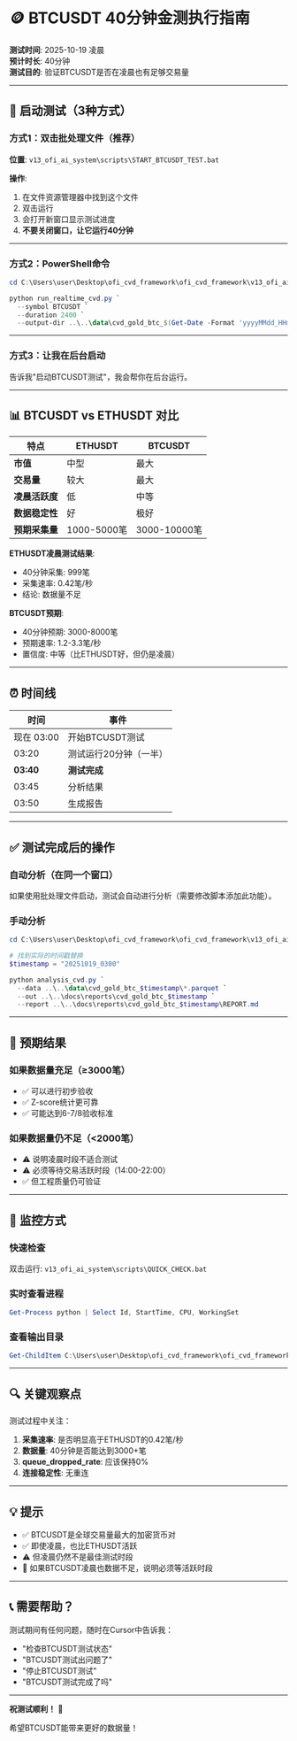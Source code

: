 # 🪙 BTCUSDT 40分钟金测执行指南

**测试时间**: 2025-10-19 凌晨  
**预计时长**: 40分钟  
**测试目的**: 验证BTCUSDT是否在凌晨也有足够交易量

---

## 🚀 启动测试（3种方式）

### 方式1：双击批处理文件（推荐）
**位置**: `v13_ofi_ai_system\scripts\START_BTCUSDT_TEST.bat`

**操作**:
1. 在文件资源管理器中找到这个文件
2. 双击运行
3. 会打开新窗口显示测试进度
4. **不要关闭窗口，让它运行40分钟**

---

### 方式2：PowerShell命令
```powershell
cd C:\Users\user\Desktop\ofi_cvd_framework\ofi_cvd_framework\v13_ofi_ai_system\examples

python run_realtime_cvd.py `
  --symbol BTCUSDT `
  --duration 2400 `
  --output-dir ..\..\data\cvd_gold_btc_$(Get-Date -Format 'yyyyMMdd_HHmm')
```

---

### 方式3：让我在后台启动
告诉我"启动BTCUSDT测试"，我会帮你在后台运行。

---

## 📊 BTCUSDT vs ETHUSDT 对比

| 特点 | ETHUSDT | BTCUSDT |
|------|---------|---------|
| **市值** | 中型 | 最大 |
| **交易量** | 较大 | 最大 |
| **凌晨活跃度** | 低 | 中等 |
| **数据稳定性** | 好 | 极好 |
| **预期采集量** | 1000-5000笔 | 3000-10000笔 |

**ETHUSDT凌晨测试结果**:
- 40分钟采集: 999笔
- 采集速率: 0.42笔/秒
- 结论: 数据量不足

**BTCUSDT预期**:
- 40分钟预期: 3000-8000笔
- 预期速率: 1.2-3.3笔/秒
- 置信度: 中等（比ETHUSDT好，但仍是凌晨）

---

## ⏰ 时间线

| 时间 | 事件 |
|------|------|
| 现在 03:00 | 开始BTCUSDT测试 |
| 03:20 | 测试运行20分钟（一半） |
| **03:40** | **测试完成** |
| 03:45 | 分析结果 |
| 03:50 | 生成报告 |

---

## ✅ 测试完成后的操作

### 自动分析（在同一个窗口）
如果使用批处理文件启动，测试会自动进行分析（需要修改脚本添加此功能）。

### 手动分析
```powershell
cd C:\Users\user\Desktop\ofi_cvd_framework\ofi_cvd_framework\v13_ofi_ai_system\examples

# 找到实际的时间戳替换
$timestamp = "20251019_0300"

python analysis_cvd.py `
  --data ..\..\data\cvd_gold_btc_$timestamp\*.parquet `
  --out ..\..\docs\reports\cvd_gold_btc_$timestamp `
  --report ..\..\docs\reports\cvd_gold_btc_$timestamp\REPORT.md
```

---

## 🎯 预期结果

### 如果数据量充足（≥3000笔）
- ✅ 可以进行初步验收
- ✅ Z-score统计更可靠
- ✅ 可能达到6-7/8验收标准

### 如果数据量仍不足（<2000笔）
- ⚠️ 说明凌晨时段不适合测试
- ⚠️ 必须等待交易活跃时段（14:00-22:00）
- ✅ 但工程质量仍可验证

---

## 📝 监控方式

### 快速检查
双击运行: `v13_ofi_ai_system\scripts\QUICK_CHECK.bat`

### 实时查看进程
```powershell
Get-Process python | Select Id, StartTime, CPU, WorkingSet
```

### 查看输出目录
```powershell
Get-ChildItem C:\Users\user\Desktop\ofi_cvd_framework\ofi_cvd_framework\data -Directory | Where {$_.Name -like 'cvd_gold_btc_*'} | Sort LastWriteTime -Desc
```

---

## 🔍 关键观察点

测试过程中关注：
1. **采集速率**: 是否明显高于ETHUSDT的0.42笔/秒
2. **数据量**: 40分钟是否能达到3000+笔
3. **queue_dropped_rate**: 应该保持0%
4. **连接稳定性**: 无重连

---

## 💡 提示

- ✅ BTCUSDT是全球交易量最大的加密货币对
- ✅ 即使凌晨，也比ETHUSDT活跃
- ⚠️ 但凌晨仍然不是最佳测试时段
- 🎯 如果BTCUSDT凌晨也数据不足，说明必须等活跃时段

---

## 📞 需要帮助？

测试期间有任何问题，随时在Cursor中告诉我：
- "检查BTCUSDT测试状态"
- "BTCUSDT测试出问题了"
- "停止BTCUSDT测试"
- "BTCUSDT测试完成了吗"

---

**祝测试顺利！** 🚀

希望BTCUSDT能带来更好的数据量！

